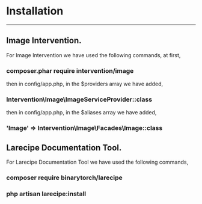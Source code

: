 # Installation

---

## Image Intervention.
For Image Intervention we have used the following commands,
at first, <h3>composer.phar require intervention/image</h3>
then in config/app.php, in the $providers array we have added,
<h3>Intervention\Image\ImageServiceProvider::class</h3>
then in config/app.php, in the $aliases array we have added,
<h3>'Image' => Intervention\Image\Facades\Image::class</h3>


## Larecipe Documentation Tool.
For Larecipe Documentation Tool we have used the following commands,
<h3>composer require binarytorch/larecipe</h3>
<h3>php artisan larecipe:install</h3>
